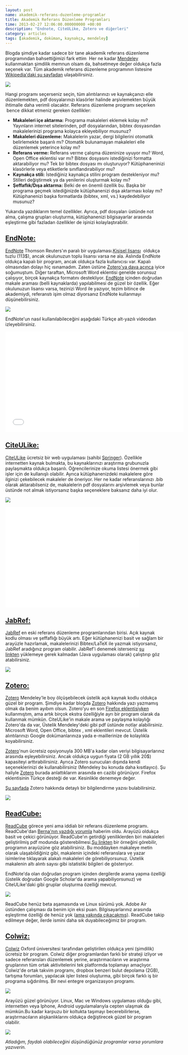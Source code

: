 ```yaml
--- 
layout: post 
name: akademik-referans-duzenleme-programlar 
title: Akademik Referans Düzenleme Programları 
time: 2013-02-27 12:06:00.000000000 +00:00 
description: "Endnote, CiteULike, Zotero ve diğerleri"
category: articles
tags: [akademik, doküman, kaynakça, mendeley]
---
```


Blogda şimdiye kadar sadece bir tane akademik referans düzenleme programından bahsettiğimizi fark ettim  Her ne kadar [Mendeley](http://www.asuyatuyolar.org/search/label/mendeley) kullanmaktan şimdilik memnun olsam da, bahsetmeye değer oldukça fazla seçenek var. Tüm akademik referans düzenleme programının listesine [Wikipedia'daki şu sayfadan](http://en.wikipedia.org/wiki/Comparison_of_reference_management_software) ulaşabilirsiniz.

![]({{site.url}}/images/book-pile-6.jpg)

Hangi programı seçerseniz seçin, tüm alıntılarınızı ve kaynakçanızı elle düzenlemekten, pdf dosyalarınızı klasörler halinde arşivlemekten büyük ihtimalle daha verimli olacaktır. Referans düzenleme programı seçerken  bence dikkat etmeniz gereken özellikler:

-   **Makaleleri içe aktarma:** Programa makaleleri eklemek kolay mı? Yayınların internet sitelerinden, pdf dosyalarından, bibtex dosyasından makalelerinizi programa kolayca ekleyebiliyor musunuz?
-   **Makaleleri düzenleme:** Makalelerin yazar, dergi bilgilerini otomatik belirlemekte başarılı mı? Otomatik bulunamayan makaleleri elle düzenlemek yeterince kolay mı?
-   **Referans verme:** Referans verme çalışma düzeninize uyuyor mu? Word, Open Office eklentisi var mı? Bibtex dosyasını istediğinizi formatta aktarabiliyor mu? Tek bir bibtex dosyası mı oluşturuyor? Kütüphaneninizi klasörlerle veya etiketlerle sınıflandırabiliyor mu?
-   **Kaynakça stili:** İstediğiniz kaynakça stilini program destekleniyor mu? Stilleri değiştirmek ya da yenilerini oluşturmak kolay mı?
-   **Şeffaflık/Dışa aktarma:** Belki de en önemli özellik bu. Başka bir programa geçmek istediğinizde kütüphanenizi dışa aktarması kolay mı? Kütüphanenizi başka formatlarda (bibtex, xml, vs.) kaydedebiliyor musunuz?

Yukarıda yazdıklarım temel özellikler. Ayrıca, pdf dosyaları üstünde not alma, çalışma grupları oluşturma, kütüphanenizi bilgisayarlar arasında eşleştirme gibi fazladan özellikler de işinizi kolaylaştırabilir.

[EndNote:](http://endnote.com/)
-------------------------------

[EndNote](http://endnote.com/) Thomson Reuters'ın paralı bir uygulaması.[Kişisel lisansı](http://endnote.com/popup/endnote-students)  oldukça tuzlu (113\$), ancak okulunuzun toplu lisansı varsa ne ala.
Aslında EndNote oldukça kapalı bir program, ancak oldukça fazla kullanıcısı var. Kapalı olmasından dolayı hiç ısınamadım. Zaten üstüne [Zotero'ya dava açınca](http://www.citmedialaw.org/threats/thomson-reuters-scientific-inc-endnote-v-george-mason-university-zotero) iyice soğumuştum.
Diğer taraftan, Microsoft Word eklentisi genelde sorunsuz çalışıyor, birçok kaynakça formatını destekliyor. [EndNote](http://endnote.com/) içinden doğrudan makale araması (belli kaynaklarda) yapılabilmesi de güzel bir özellik. Eğer okulunuzun lisansı varsa, tezinizi Word ile yazıyor, tezim bitince de akademiydi, referanstı işim olmaz diyorsanız EndNote kullanmayı düşünebilirsiniz.

[![]({{site.url}}/images/endnote.jpeg)]({{site.url}}/images/endnote.jpeg)

EndNote'un nasıl kullanılabileceğini aşağıdaki Türkçe alt-yazılı videodan izleyebilirsiniz.

<iframe width="560" height="315" src="//www.youtube.com/embed/L5Kn8l2rgqk?rel=0" frameborder="0" allowfullscreen></iframe>

[CiteULike:](http://www.citeulike.org/)
---------------------------------------

[CiteULike](http://www.citeulike.org/) ücretsiz bir web uygulaması (sahibi [Springer](http://www.springer.com/about+springer/citeulike)). Özellikle internetten kaynak bulmakta, bu kaynaklarınızı araştırma grubunuzla paylaşmakta oldukça başarılı. Öğrencilerinize okuma listesi önermek gibi işler için de kullanışlı olabilir. Ayrıca kütüphanenizdeki makalelere göre ilginizi çekebilecek makaleler de öneriyor. Her ne kadar referanslarınızı .bib olarak aktarabilseniz de, makalelerin pdf dosyalarını arşivlemek veya bunlar üstünde not almak istiyorsanız başka seçeneklere baksanız daha iyi olur.

[![]({{site.url}}/images/citeulike.gif)]({{site.url}}/images/citeulike.gif)

<iframe width="420" height="315" src="//www.youtube.com/embed/LkNeEUV4sPs?rel=0" frameborder="0" allowfullscreen></iframe>

[JabRef:](http://jabref.sourceforge.net/)
-----------------------------------------

[JabRef](http://jabref.sourceforge.net/) en eski referans düzenleme programlarından birisi. Açık kaynak kodlu olması ve şeffaflığı büyük artı. Eğer kütüphanenizi basit ve sağlam bir arayüzle hazırlamak, makalelerinizi Bibtex/LaTeX ile yazmak istiyorsanız, JabRef aradığınız program olabilir.
JabRef'i denemek isterseniz [şu linkten](http://jabref.sourceforge.net/jws/jabref.jnlp) yüklemeye gerek kalmadan (Java uygulaması olarak) çalıştırıp göz atabilirsiniz.

[![]({{site.url}}/images/jabref.png)]({{site.url}}/images/jabref.png)

[Zotero:](http://www.zotero.org/)
---------------------------------

[Zotero](http://www.zotero.org/) Mendeley'le boy ölçüşebilecek üstelik açık kaynak kodlu oldukça güzel bir program. Şimdiye kadar blogda [Zotero](http://www.zotero.org/) hakkında yazı yazmamış olmak da benim ayıbım olsun. Zotero'yu en son [Firefox eklentisiyken](https://addons.mozilla.org/en-US/firefox/addon/zotero/) kullanmıştım, ama artık birçok ekstra özelliğiyle ayrı bir program olarak da kullanmak mümkün.
CiteULike'in makale arama ve paylaşma kolaylığı Zotero'da da var, Üstelik Mendeley'deki gibi pdf üstünde notlar alabilirsiniz. Microsoft Word, Open Office, bibtex , xml eklentileri mevcut. Üstelik alıntılarınızı Google dokümanlarınıza yada e-maillerinize de kolaylıkla koyabilirsiniz.

[Zotero](http://www.zotero.org/)'nun ücretsiz opsiyonuyla 300 MB'a kadar olan veriyi bilgisayarlarınız arasında eşleyebilirsiniz. Ancak oldukça uygun fiyata (2 GB yıllık 20\$) kapasiteyi arttırabilirsiniz. Ayrıca Zotero sunucuları dışında kendi seçeneklerinizi de kullanabilirsiniz (Mendeley bu konuda daha kısıtlayıcı).
Şu haliyle [Zotero](http://www.zotero.org/) burada anlattıklarım arasında en cazibi görünüyor. Firefox eklentisinin Türkçe desteği de var. Kesinlikle denemeye değer.

[Şu sayfada](http://overexpressed.com/2009/07/19/zotero-is-magic-for-saving-organizing-and-sharing-documents-on-the-web/) Zotero hakkında detaylı bir bilgilendirme yazısı bulabilirsiniz.

[![]({{site.url}}/images/zotero.png)]({{site.url}}/images/zotero.png)

[ReadCube:](http://www.readcube.com/)
-------------------------------------

[ReadCube](http://www.readcube.com/) görece yeni ama iddialı bir referans düzenleme programı. ReadCube'dan [Berna'nın yazdığı yorumla](http://www.asuyatuyolar.org/2009/12/mendeley-akademik-pdf-ve-referans.html?showComment=1359479677945#c4407111305319700792) haberim oldu. Arayüzü oldukça basit ve çekici görünüyor. ReadCube'ın getirdiği yeniliklerden biri makaleleri geliştirilmiş pdf modunda gösterebilmesi.[Şu linkten](http://www.readcube.com/articles/10.1038/nature10414) bir örneğini görebilir, programın arayüzüne göz atabilirsiniz. Bu moddayken makaleye metin olarak ulaşabildiğiniz gibi, makalenin içindeki referanslara ve yazar isimlerine tıklayarak alakalı makaleleri de görebiliyorsunuz. Üstelik makalenin altı alıntı sayısı gibi istatistiki bilgileri de gösteriyor.

EndNote'da olan doğrudan program içinden dergilerde arama yapma özelliği (üstelik doğrudan Google Scholar'da arama yapabiliyorsunuz) ve CiteULike'daki gibi gruplar oluşturma özelliği mevcut.

[![]({{site.url}}/images/readcube_scholar.jpg)]({{site.url}}/images/readcube_scholar.jpg)

ReadCube henüz beta aşamasında ve Linux sürümü yok. Adobe Air üstünden çalışması da benim için eksi puan. Bilgisayarlarınız arasında eşleştirme özelliği de henüz yok ([ama yakında çıkacakmış](http://support.readcube.com/forums/136555-feature-requests/suggestions/2364677-sync-libraries-articles-notes-lists-and-highli)). ReadCube takip edilmeye değer, ilerde ismini daha sık duyabileceğimiz bir program.

[Colwiz:](https://www.colwiz.com/)
----------------------------------

[Colwiz](https://www.colwiz.com/) Oxford üniversitesi tarafından geliştirilen oldukça yeni (şimdilik) ücretsiz bir program. Colwiz diğer programlardan farklı bir strateji izliyor ve sadece referansları düzenlemek yerine, araştırmacıların ve araştırma gruplarının tüm ortak aktivitelerini tek platformda toplamayı amaçlıyor. Colwiz'de ortak takvim programı, dropbox benzeri bulut depolama (2GB), tartışma forumları, yapılacak işler listesi oluşturma, gibi birçok farklı iş bir programa sığdırılmış. Bir nevi entegre organizasyon programı.

[![]({{site.url}}/images/colwiz_overview.jpg)]({{site.url}}/images/colwiz_overview.jpg)

Arayüzü güzel görünüyor. Linux, Mac ve Windows uygulaması olduğu gibi, internetten veya Iphone, Android uygulamalarıyla cepten ulaşmak da mümkün.Bu kadar karpuzu bir koltukta taşımayı becerebilirlerse, araştırmacıların alışkanlıklarını oldukça değiştirecek güzel bir program olabilir.

[![]({{site.url}}/images/colwiz_iphone.jpg)]({{site.url}}/images/colwiz_iphone.jpg)

*Atladığım, faydalı olabileceğini düşündüğünüz programlar varsa yorumlara yazıverin.*

